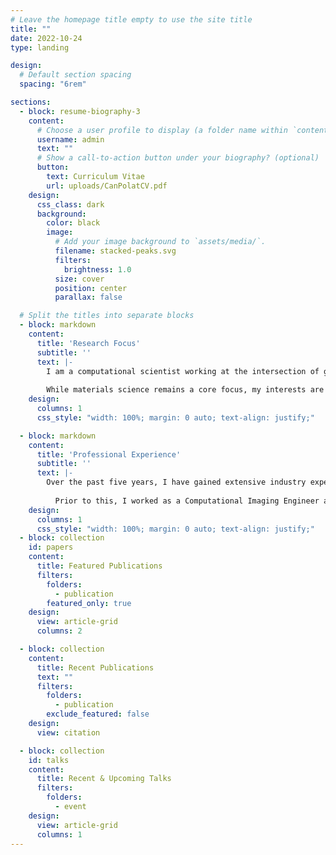 ```yaml
---
# Leave the homepage title empty to use the site title
title: ""
date: 2022-10-24
type: landing

design:
  # Default section spacing
  spacing: "6rem"

sections:
  - block: resume-biography-3
    content:
      # Choose a user profile to display (a folder name within `content/authors/`)
      username: admin
      text: ""
      # Show a call-to-action button under your biography? (optional)
      button:
        text: Curriculum Vitae
        url: uploads/CanPolatCV.pdf
    design:
      css_class: dark
      background:
        color: black
        image:
          # Add your image background to `assets/media/`.
          filename: stacked-peaks.svg
          filters:
            brightness: 1.0
          size: cover
          position: center
          parallax: false

  # Split the titles into separate blocks
  - block: markdown
    content:
      title: 'Research Focus'
      subtitle: ''
      text: |-
        I am a computational scientist working at the intersection of generative AI and materials science. My academic research explores advanced machine learning techniques, including supervised and unsupervised learning models for novel material discovery. I apply these methods using CV and NLP, particularly leveraging large language models (LLMs) to develop innovative solutions in materials science. I also utilize techniques like density functional theory (DFT) to support my work in materials design and property prediction. You can find my publications within the website or via my Google Scholar link.
    
        While materials science remains a core focus, my interests are not limited to this field. I am also deeply fascinated by quantum lasers, where I have worked on integrating deep learning techniques for laser micromachining. Additionally, I am passionate about exploring the intersections of AI with various scientific domains, including drug discovery, energy storage, sustainability, medical imaging, diagnostic systems, and computational imaging, where machine learning can enhance accuracy and efficiency. My curiosity spans diverse areas of science, and I am always eager to expand my expertise into fields where AI can drive innovation and discovery.
    design:
      columns: 1
      css_style: "width: 100%; margin: 0 auto; text-align: justify;"

  - block: markdown
    content:
      title: 'Professional Experience'
      subtitle: ''
      text: |-
        Over the past five years, I have gained extensive industry experience in machine learning and computational imaging. As a Senior Machine Learning Engineer at Wavebreak Media, I led projects focused on visual content generation and enhancement. I developed and deployed machine learning models for tasks like text-to-image generation, super-resolution, and 3D asset reconstruction. In this role, I used tools such as AWS, Google Cloud, Flask, Docker, MySQL, and OpenSearch to build scalable AI systems that optimized user experience and data retrieval for millions of assets.
          
          Prior to this, I worked as a Computational Imaging Engineer at Aselsan and Arçelik, where I developed sophisticated optical systems for both defense and consumer electronics. I applied advanced computational techniques, including Fourier optics and ray tracing, to design imaging and display systems, further enhancing my expertise in computational methods and real-world engineering applications.
    design:
      columns: 1
      css_style: "width: 100%; margin: 0 auto; text-align: justify;"
  - block: collection
    id: papers
    content:
      title: Featured Publications
      filters:
        folders:
          - publication
        featured_only: true
    design:
      view: article-grid
      columns: 2

  - block: collection
    content:
      title: Recent Publications
      text: ""
      filters:
        folders:
          - publication
        exclude_featured: false
    design:
      view: citation

  - block: collection
    id: talks
    content:
      title: Recent & Upcoming Talks
      filters:
        folders:
          - event
    design:
      view: article-grid
      columns: 1
---
```

